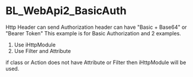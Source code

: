 # BL_WebApi2_BasicAuth

Http Header can send Authorization header can have "Basic + Base64" or "Bearer Token"
This example is for Basic Authorization and 2 examples.
1. Use iHttpModule
2. Use Filter and Attribute

if class or Action does not have Attribute or Filter then iHttpModule will be used.
